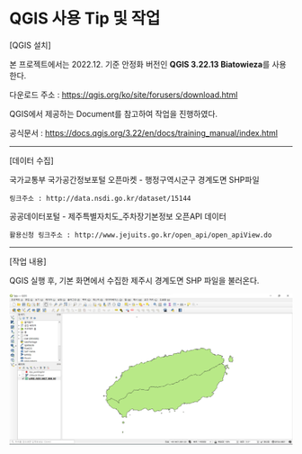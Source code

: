 # QGIS 사용 Tip 및 작업
[QGIS 설치]

본 프로젝트에서는 2022.12. 기준 안정화 버전인 **QGIS 3.22.13 Biatowieza**를 사용한다.

다운로드 주소 : <https://qgis.org/ko/site/forusers/download.html>

QGIS에서 제공하는 Document를 참고하여 작업을 진행하였다.

  공식문서 : <https://docs.qgis.org/3.22/en/docs/training_manual/index.html>
  
***
[데이터 수집]

국가교통부 국가공간정보포털 오픈마켓 - 행정구역시군구 경계도면 SHP파일 

    링크주소 : http://data.nsdi.go.kr/dataset/15144
      
공공데이터포털 -  제주특별자치도_주차장기본정보 오픈API 데이터 

    활용신청 링크주소 : http://www.jejuits.go.kr/open_api/open_apiView.do

***
[작업 내용]

QGIS 실행 후, 기본 화면에서 수집한 제주시 경계도면 SHP 파일을 불러온다. 

![Alt text](./img/shp그림.png)
  

  
